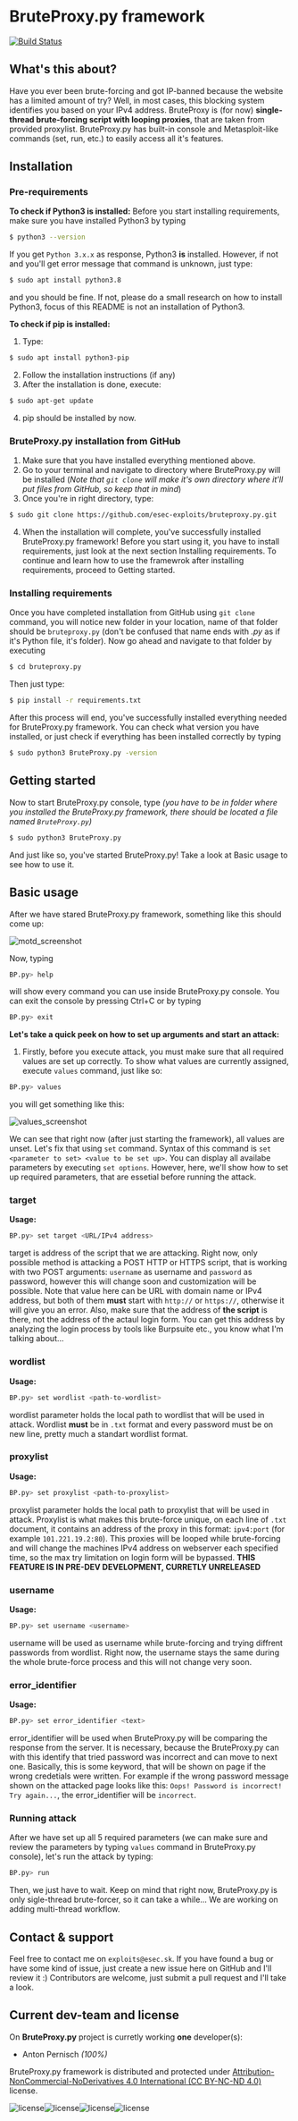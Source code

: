 # BruteProxy.py framework

[![Build Status](https://travis-ci.com/esec-exploits/bruteproxy.py.svg?branch=main)](https://travis-ci.com/esec-exploits/bruteproxy.py)

## What's this about?
Have you ever been brute-forcing and got IP-banned because the website has a limited amount of try? Well, in most cases, this blocking system identifies you based on your IPv4 address. BruteProxy is (for now) **single-thread brute-forcing script with looping proxies**, that are taken from provided proxylist. BruteProxy.py has built-in console and Metasploit-like commands (set, run, etc.) to easily access all it's features.
	
## Installation

### Pre-requirements
**To check if Python3 is installed:**
Before you start installing requirements, make sure you have installed Python3 by typing
```sh
$ python3 --version
```
If you get `Python 3.x.x` as response, Python3 **is** installed. However, if not and you'll get error message that command is unknown, just type:
```sh
$ sudo apt install python3.8
```
and you should be fine. If not, please do a small research on how to install Python3, focus of this README is not an installation of Python3.

**To check if pip is installed:**
1. Type:
```sh
$ sudo apt install python3-pip
```
2. Follow the installation instructions (if any)
3. After the installation is done, execute:
```sh
$ sudo apt-get update
```
4. pip should be installed by now.

### BruteProxy.py installation from GitHub
1. Make sure that you have installed everything mentioned above.
2. Go to your terminal and navigate to directory where BruteProxy.py will be installed (*Note that `git clone` will make it's own directory where it'll put files from GitHub, so keep that in mind*)
3. Once you're in right directory, type:
```sh
$ sudo git clone https://github.com/esec-exploits/bruteproxy.py.git
```
4. When the installation will complete, you've successfully installed BruteProxy.py framework! Before you start using it, you have to install requirements, just look at the next section Installing requirements. To continue and learn how to use the framewrok after installing requirements, proceed to Getting started.

### Installing requirements
Once you have completed installation from GitHub using `git clone` command, you will notice new folder in your location, name of that folder should be `bruteproxy.py` (don't be confused that name ends with *.py* as if it's Python file, it's folder). Now go ahead and navigate to that folder by executing
```sh
$ cd bruteproxy.py
```
Then just type:
```sh
$ pip install -r requirements.txt
```
After this process will end, you've successfully installed everything needed for BruteProxy.py framework. You can check what version you have installed, or just check if everything has been installed correctly by typing
```sh
$ sudo python3 BruteProxy.py -version
```

## Getting started
Now to start BruteProxy.py console, type *(you have to be in folder where you installed the BruteProxy.py framework, there should be located a file named `BruteProxy.py`)*
```sh
$ sudo python3 BruteProxy.py
```

And just like so, you've started BruteProxy.py! Take a look at Basic usage to see how to use it.

## Basic usage
After we have stared BruteProxy.py framework, something like this should come up:

![motd_screenshot](https://i.imgur.com/B4DAl60.png)

Now, typing
```sh
BP.py> help
```
will show every command you can use inside BruteProxy.py console. You can exit the console by pressing Ctrl+C or by typing
```sh
BP.py> exit
```

**Let's take a quick peek on how to set up arguments and start an attack:**
1. Firstly, before you execute attack, you must make sure that all required values are set up correctly. To show what values are currently assigned, execute `values` command, just like so:
```sh
BP.py> values
```
you will get something like this:

![values_screenshot](https://i.imgur.com/ZMY9CZV.png)

We can see that right now (after just starting the framework), all values are unset. Let's fix that using `set` command. Syntax of this command is `set <parameter to set> <value to be set up>`. You can display all availabe parameters by executing `set options`. However, here, we'll show how to set up required parameters, that are essetial before running the attack.

### target
**Usage:**
```sh
BP.py> set target <URL/IPv4 address>
```
target is address of the script that we are attacking. Right now, only possible method is attacking a POST HTTP or HTTPS script, that is working with two POST arguments: `username` as username and `password` as password, however this will change soon and customization will be possible. Note that value here can be URL with domain name or IPv4 address, but both of them **must** start with `http://` or `https://`, otherwise it will give you an error.
Also, make sure that the address of **the script** is there, not the address of the actaul login form. You can get this address by analyzing the login process by tools like Burpsuite etc., you know what I'm talking about...

### wordlist
**Usage:**
```sh
BP.py> set wordlist <path-to-wordlist>
```
wordlist parameter holds the local path to wordlist that will be used in attack. Wordlist **must** be in `.txt` format and every password must be on new line, pretty much a standart wordlist format.

### proxylist
**Usage:**
```sh
BP.py> set proxylist <path-to-proxylist>
```
proxylist parameter holds the local path to proxylist that will be used in attack. Proxylist is what makes this brute-force unique, on each line of `.txt` document, it contains an address of the proxy in this format: `ipv4:port` (for example `101.221.19.2:80`). This proxies will be looped while brute-forcing and will change the machines IPv4 address on webserver each specified time, so the max try limitation on login form will be bypassed. **THIS FEATURE IS IN PRE-DEV DEVELOPMENT, CURRETLY UNRELEASED**

### username
**Usage:**
```sh
BP.py> set username <username>
```
username will be used as username while brute-forcing and trying diffrent passwords from wordlist. Right now, the username stays the same during the whole brute-force process and this will not change very soon.

### error_identifier
**Usage:**
```sh
BP.py> set error_identifier <text>
```
error_identifier will be used when BruteProxy.py will be comparing the response from the server. It is necessary, because the BruteProxy.py can with this identify that tried password was incorrect and can move to next one. Basically, this is some keyword, that will be shown on page if the wrong credetials were written. For example if the wrong password message shown on the attacked page looks like this: `Oops! Password is incorrect! Try again...`, the error_identifier will be `incorrect`.

### Running attack
After we have set up all 5 required parameters (we can make sure and review the parameters by typing `values` command in BruteProxy.py console), let's run the attack by typing:
```sh
BP.py> run
```
Then, we just have to wait. Keep on mind that right now, BruteProxy.py is only sigle-thread brute-forcer, so it can take a while... We are working on adding multi-thread workflow.

## Contact & support
Feel free to contact me on `exploits@esec.sk`. If you have found a bug or have some kind of issue, just create a new issue here on GitHub and I'll review it :)
Contributors are welcome, just submit a pull request and I'll take a look.

## Current dev-team and license
On **BruteProxy.py** project is curretly working **one** developer(s):
- Anton Pernisch *(100%)*

BruteProxy.py framework is distributed and protected under [Attribution-NonCommercial-NoDerivatives 4.0 International (CC BY-NC-ND 4.0)](https://creativecommons.org/licenses/by-nc-nd/4.0/) license.

![license](https://chooser-beta.creativecommons.org/img/nc.8c3b7ea6.svg)![license](https://chooser-beta.creativecommons.org/img/by.f6aa22c4.svg)![license](https://chooser-beta.creativecommons.org/img/nc.8c3b7ea6.svg)![license](https://chooser-beta.creativecommons.org/img/nd.64831b7b.svg)
